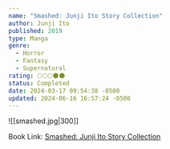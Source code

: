 ```yaml
---
name: "Smashed: Junji Ito Story Collection"
author: Junji Ito
published: 2019
type: Manga
genre:
  - Horror
  - Fantasy
  - Supernatural
rating: 🌕🌕🌕🌑🌑
status: Completed
date: 2024-03-17 09:54:38 -0500
updated: 2024-06-16 16:57:24 -0500
---
```


![[smashed.jpg|300]]

Book Link: [Smashed: Junji Ito Story Collection](https://www.goodreads.com/book/show/40816622-smashed)
